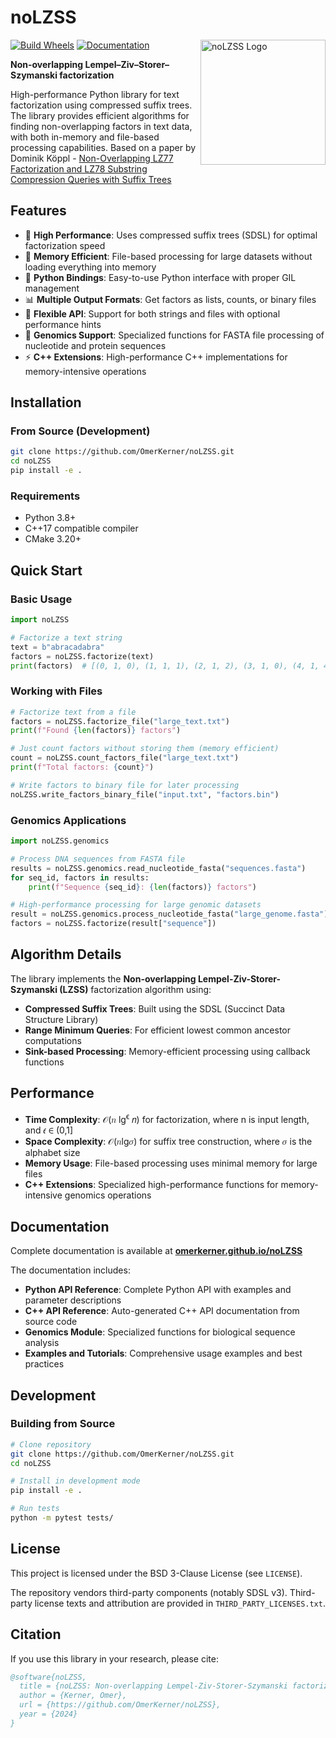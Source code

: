 # noLZSS

[![Build Wheels](https://github.com/OmerKerner/noLZSS/actions/workflows/wheels.yml/badge.svg)](https://github.com/OmerKerner/noLZSS/actions/workflows/wheels.yml)
[![Documentation](https://github.com/OmerKerner/noLZSS/actions/workflows/docs.yml/badge.svg)](https://omerkerner.github.io/noLZSS/)
<img align="right" src="assets/logo.png" alt="noLZSS Logo" width=200px/>

**Non-overlapping Lempel–Ziv–Storer–Szymanski factorization**

High-performance Python library for text factorization using compressed suffix trees. The library provides efficient algorithms for finding non-overlapping factors in text data, with both in-memory and file-based processing capabilities. Based on a paper by Dominik Köppl - [Non-Overlapping LZ77 Factorization and LZ78 Substring Compression Queries with Suffix Trees](https://doi.org/10.3390/a14020044)

## Features

- 🚀 **High Performance**: Uses compressed suffix trees (SDSL) for optimal factorization speed
- 💾 **Memory Efficient**: File-based processing for large datasets without loading everything into memory
- 🐍 **Python Bindings**: Easy-to-use Python interface with proper GIL management
- 📊 **Multiple Output Formats**: Get factors as lists, counts, or binary files
- 🔧 **Flexible API**: Support for both strings and files with optional performance hints
- 🧬 **Genomics Support**: Specialized functions for FASTA file processing of nucleotide and protein sequences
- ⚡ **C++ Extensions**: High-performance C++ implementations for memory-intensive operations

## Installation

### From Source (Development)

```bash
git clone https://github.com/OmerKerner/noLZSS.git
cd noLZSS
pip install -e .
```

### Requirements

- Python 3.8+
- C++17 compatible compiler
- CMake 3.20+

## Quick Start

### Basic Usage

```python
import noLZSS

# Factorize a text string
text = b"abracadabra"
factors = noLZSS.factorize(text)
print(factors)  # [(0, 1, 0), (1, 1, 1), (2, 1, 2), (3, 1, 0), (4, 1, 4), (5, 1, 0), (6, 1, 6), (7, 4, 0)]
```

### Working with Files

```python
# Factorize text from a file
factors = noLZSS.factorize_file("large_text.txt")
print(f"Found {len(factors)} factors")

# Just count factors without storing them (memory efficient)
count = noLZSS.count_factors_file("large_text.txt")
print(f"Total factors: {count}")

# Write factors to binary file for later processing
noLZSS.write_factors_binary_file("input.txt", "factors.bin")
```

### Genomics Applications

```python
import noLZSS.genomics

# Process DNA sequences from FASTA file
results = noLZSS.genomics.read_nucleotide_fasta("sequences.fasta")
for seq_id, factors in results:
    print(f"Sequence {seq_id}: {len(factors)} factors")

# High-performance processing for large genomic datasets
result = noLZSS.genomics.process_nucleotide_fasta("large_genome.fasta")
factors = noLZSS.factorize(result["sequence"])
```

## Algorithm Details

The library implements the **Non-overlapping Lempel-Ziv-Storer-Szymanski (LZSS)** factorization algorithm using:

- **Compressed Suffix Trees**: Built using the SDSL (Succinct Data Structure Library)
- **Range Minimum Queries**: For efficient lowest common ancestor computations
- **Sink-based Processing**: Memory-efficient processing using callback functions

## Performance

- **Time Complexity**: 𝒪(𝑛 lg<sup>ϵ</sup> 𝑛) for factorization, where n is input length, and 𝜖 ∈ (0,1]
- **Space Complexity**: 𝒪(𝑛lg𝜎) for suffix tree construction, where 𝜎 is the alphabet size
- **Memory Usage**: File-based processing uses minimal memory for large files
- **C++ Extensions**: Specialized high-performance functions for memory-intensive genomics operations

## Documentation

Complete documentation is available at **[omerkerner.github.io/noLZSS](https://omerkerner.github.io/noLZSS/)**

The documentation includes:
- **Python API Reference**: Complete Python API with examples and parameter descriptions
- **C++ API Reference**: Auto-generated C++ API documentation from source code
- **Genomics Module**: Specialized functions for biological sequence analysis
- **Examples and Tutorials**: Comprehensive usage examples and best practices

## Development

### Building from Source

```bash
# Clone repository
git clone https://github.com/OmerKerner/noLZSS.git
cd noLZSS

# Install in development mode
pip install -e .

# Run tests
python -m pytest tests/
```

## License

This project is licensed under the BSD 3-Clause License (see `LICENSE`).

The repository vendors third-party components (notably SDSL v3). Third-party license texts and attribution are provided in `THIRD_PARTY_LICENSES.txt`.

## Citation

If you use this library in your research, please cite:

```bibtex
@software{noLZSS,
  title = {noLZSS: Non-overlapping Lempel-Ziv-Storer-Szymanski factorization},
  author = {Kerner, Omer},
  url = {https://github.com/OmerKerner/noLZSS},
  year = {2024}
}
```

